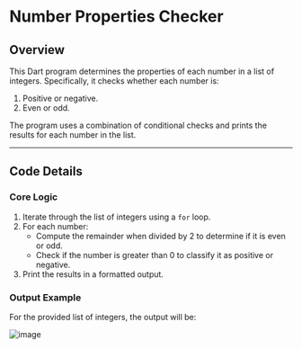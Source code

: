 # Number Properties Checker

## Overview

This Dart program determines the properties of each number in a list of integers. Specifically, it checks whether each number is:

1. Positive or negative.
2. Even or odd.

The program uses a combination of conditional checks and prints the results for each number in the list.

---

## Code Details

### Core Logic

1. Iterate through the list of integers using a `for` loop.
2. For each number:
    - Compute the remainder when divided by 2 to determine if it is even or odd.
    - Check if the number is greater than 0 to classify it as positive or negative.
3. Print the results in a formatted output.

### Output Example

For the provided list of integers, the output will be:

![image](https://github.com/user-attachments/assets/9ff64b82-e3f9-4cc9-b058-f98e0102499c)

